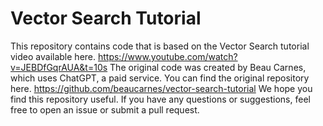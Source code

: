# Vector Search Tutorial

This repository contains code that is based on the Vector Search tutorial video available here.
https://www.youtube.com/watch?v=JEBDfGqrAUA&t=10s
The original code was created by Beau Carnes, which uses ChatGPT, a paid service. You can find the original repository here.
https://github.com/beaucarnes/vector-search-tutorial
We hope you find this repository useful. If you have any questions or suggestions, feel free to open an issue or submit a pull request.
